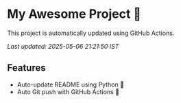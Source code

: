# My Awesome Project 🚀

This project is automatically updated using GitHub Actions.

_Last updated: 2025-05-06 21:21:50 IST_

## Features
- Auto-update README using Python 🐍
- Auto Git push with GitHub Actions 🤖
